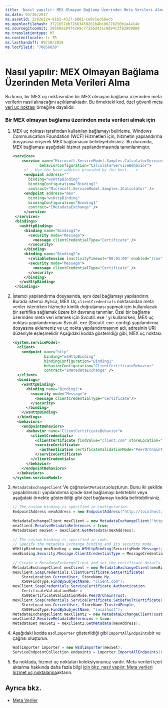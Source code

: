```yaml
---
title: 'Nasıl yapılır: MEX Olmayan Bağlama Üzerinden Meta Verileri Alma'
ms.date: 03/30/2017
ms.assetid: 2292e124-81b2-4317-b881-ce9c1ec66ecb
ms.openlocfilehash: 3721657eb72663450261b4bc8627b250b1a4a14e
ms.sourcegitcommit: 205b9a204742e9c77256d43ac9d94c3f82909808
ms.translationtype: MT
ms.contentlocale: tr-TR
ms.lasthandoff: 09/10/2019
ms.locfileid: "70856038"
---
```

# <a name="how-to-retrieve-metadata-over-a-non-mex-binding"></a>Nasıl yapılır: MEX Olmayan Bağlama Üzerinden Meta Verileri Alma
Bu konu, bir MEX uç noktasından bir MEX olmayan bağlama üzerinden meta verilerin nasıl alınacağını açıklamaktadır. Bu örnekteki kod, [özel güvenli meta veri uç noktası](../samples/custom-secure-metadata-endpoint.md) örneğine dayalıdır.  
  
### <a name="to-retrieve-metadata-over-a-non-mex-binding"></a>Bir MEX olmayan bağlama üzerinden meta verileri almak için  
  
1. MEX uç noktası tarafından kullanılan bağlamayı belirleme. Windows Communication Foundation (WCF) Hizmetleri için, hizmetin yapılandırma dosyasına erişerek MEX bağlamasını belirleyebilirsiniz. Bu durumda, MEX bağlaması aşağıdaki hizmet yapılandırmasında tanımlanmıştır.  
  
    ```xml  
    <services>  
        <service name="Microsoft.ServiceModel.Samples.CalculatorService"  
                behaviorConfiguration="CalculatorServiceBehavior">  
         <!-- Use the base address provided by the host. -->  
         <endpoint address=""  
           binding="wsHttpBinding"  
           bindingConfiguration="Binding2"  
           contract="Microsoft.ServiceModel.Samples.ICalculator" />  
         <endpoint address="mex"  
           binding="wsHttpBinding"  
           bindingConfiguration="Binding1"  
           contract="IMetadataExchange" />  
         </service>  
     </services>  
     <bindings>  
       <wsHttpBinding>  
         <binding name="Binding1">  
           <security mode="Message">  
             <message clientCredentialType="Certificate" />  
           </security>  
         </binding>  
         <binding name="Binding2">  
           <reliableSession inactivityTimeout="00:01:00" enabled="true" />  
           <security mode="Message">  
             <message clientCredentialType="Certificate" />  
           </security>  
         </binding>  
       </wsHttpBinding>  
     </bindings>  
    ```  
  
2. İstemci yapılandırma dosyasında, aynı özel bağlamayı yapılandırın. Burada istemci Ayrıca, MEX Uç `clientCredentials` noktasından meta veriler istenirken hizmette kimlik doğrulaması yapmak için kullanılacak bir sertifika sağlamak üzere bir davranış tanımlar. Özel bir bağlama üzerinden meta veri istemek için Svcutil. exe ' yi kullanırken, MEX uç noktası yapılandırmasını Svcutil. exe (Svcutil. exe. config) yapılandırma dosyasına eklemeniz ve uç nokta yapılandırmasının adı, adresinin URI düzeniyle eşleşmelidir Aşağıdaki kodda gösterildiği gibi, MEX uç noktası.  
  
    ```xml  
    <system.serviceModel>  
      <client>  
        <endpoint name="http"  
                  binding="wsHttpBinding"  
                  bindingConfiguration="Binding1"  
                  behaviorConfiguration="ClientCertificateBehavior"  
                  contract="IMetadataExchange" />  
      </client>  
      <bindings>  
        <wsHttpBinding>  
          <binding name="Binding1">  
            <security mode="Message">  
              <message clientCredentialType="Certificate"/>  
            </security>  
          </binding>  
        </wsHttpBinding>  
      </bindings>  
      <behaviors>  
        <endpointBehaviors>  
          <behavior name="ClientCertificateBehavior">  
            <clientCredentials>  
              <clientCertificate findValue="client.com" storeLocation="CurrentUser" storeName="My" x509FindType="FindBySubjectName" />  
              <serviceCertificate>  
                <authentication certificateValidationMode="PeerOrChainTrust" />  
              </serviceCertificate>  
            </clientCredentials>  
          </behavior>  
        </endpointBehaviors>  
      </behaviors>    
    </system.serviceModel>  
    ```  
  
3. `MetadataExchangeClient` Ve çağrısı`GetMetadata`oluşturun. Bunu iki şekilde yapabilirsiniz: yapılandırma içinde özel bağlamayı belirtebilir veya aşağıdaki örnekte gösterildiği gibi özel bağlamayı kodda belirtebilirsiniz.  
  
    ```csharp
    // The custom binding is specified in configuration.  
    EndpointAddress mexAddress = new EndpointAddress("http://localhost:8000/ServiceModelSamples/Service/mex");  
  
    MetadataExchangeClient mexClient = new MetadataExchangeClient("http");  
    mexClient.ResolveMetadataReferences = true;  
    MetadataSet mexSet = mexClient.GetMetadata(mexAddress);  
  
    // The custom binding is specified in code.  
    // Specify the Metadata Exchange binding and its security mode.  
    WSHttpBinding mexBinding = new WSHttpBinding(SecurityMode.Message);  
    mexBinding.Security.Message.ClientCredentialType = MessageCredentialType.Certificate;  
  
    // Create a MetadataExchangeClient and set the certificate details.  
    MetadataExchangeClient mexClient = new MetadataExchangeClient(mexBinding);  
    mexClient.SoapCredentials.ClientCertificate.SetCertificate(  
        StoreLocation.CurrentUser, StoreName.My,  
        X509FindType.FindBySubjectName, "client.com");  
    mexClient.SoapCredentials.ServiceCertificate.Authentication.  
        CertificateValidationMode =  
        X509CertificateValidationMode.PeerOrChainTrust;  
    mexClient.SoapCredentials.ServiceCertificate.SetDefaultCertificate(  
        StoreLocation.CurrentUser, StoreName.TrustedPeople,  
        X509FindType.FindBySubjectName, "localhost");  
    MetadataExchangeClient mexClient2 = new MetadataExchangeClient(customBinding);  
    mexClient2.ResolveMetadataReferences = true;  
    MetadataSet mexSet2 = mexClient2.GetMetadata(mexAddress);  
    ```  
  
4. Aşağıdaki kodda `WsdlImporter` gösterildiği gibi `ImportAllEndpoints`bir ve çağrısı oluşturun.  
  
    ```csharp
    WsdlImporter importer = new WsdlImporter(mexSet);  
    ServiceEndpointCollection endpoints = importer.ImportAllEndpoints();  
    ```  
  
5. Bu noktada, hizmet uç noktaları koleksiyonunuz vardır. Meta verileri içeri aktarma hakkında daha fazla bilgi [için bkz. nasıl yapılır: Meta verileri hizmet uç noktalarına](../feature-details/how-to-import-metadata-into-service-endpoints.md)aktarın.  
  
## <a name="see-also"></a>Ayrıca bkz.

- [Meta Veriler](../feature-details/metadata.md)
